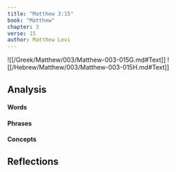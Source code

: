 ```yaml
---
title: "Matthew 3:15"
book: "Matthew"
chapter: 3
verse: 15
author: Matthew Levi
---
```

![[/Greek/Matthew/003/Matthew-003-015G.md#Text]]
![[/Hebrew/Matthew/003/Matthew-003-015H.md#Text]]

## Analysis

#### Words

#### Phrases

#### Concepts

## Reflections
